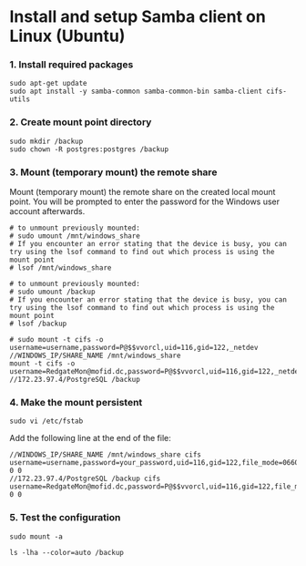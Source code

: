 # Install and setup Samba client on Linux (Ubuntu)


### 1. Install required packages

```shell
sudo apt-get update
sudo apt install -y samba-common samba-common-bin samba-client cifs-utils
```

### 2. Create mount point directory

```shell
sudo mkdir /backup
sudo chown -R postgres:postgres /backup
```

### 3. Mount (temporary mount) the remote share

Mount (temporary mount) the remote share on the created local mount point. You will be prompted to enter the password for the Windows user account afterwards.

```shell
# to unmount previously mounted:
# sudo umount /mnt/windows_share
# If you encounter an error stating that the device is busy, you can try using the lsof command to find out which process is using the mount point
# lsof /mnt/windows_share

# to unmount previously mounted:
# sudo umount /backup
# If you encounter an error stating that the device is busy, you can try using the lsof command to find out which process is using the mount point
# lsof /backup

# sudo mount -t cifs -o username=username,password=P@$$vvorcl,uid=116,gid=122,_netdev //WINDOWS_IP/SHARE_NAME /mnt/windows_share
mount -t cifs -o username=RedgateMon@mofid.dc,password=P@$$vvorcl,uid=116,gid=122,_netdev //172.23.97.4/PostgreSQL /backup

```


### 4. Make the mount persistent


```shell
sudo vi /etc/fstab
```

Add the following line at the end of the file:

```shell
//WINDOWS_IP/SHARE_NAME /mnt/windows_share cifs username=username,password=your_password,uid=116,gid=122,file_mode=0660,dir_mode=0660,_netdev 0 0
//172.23.97.4/PostgreSQL /backup cifs username=RedgateMon@mofid.dc,password=P@$$vvorcl,uid=116,gid=122,file_mode=0660,dir_mode=0660,_netdev 0 0
```

### 5. Test the configuration

```shell
sudo mount -a

ls -lha --color=auto /backup
```
